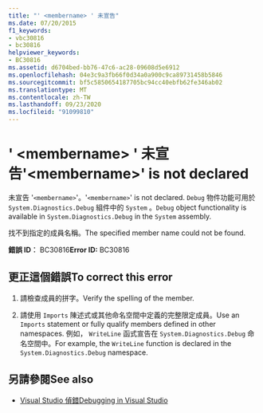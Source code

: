 ```yaml
---
title: "' <membername> ' 未宣告"
ms.date: 07/20/2015
f1_keywords:
- vbc30816
- bc30816
helpviewer_keywords:
- BC30816
ms.assetid: d6704bed-bb76-47c6-ac28-09608d5e6912
ms.openlocfilehash: 04e3c9a3fb66f0d34a0a900c9ca89731458b5846
ms.sourcegitcommit: bf5c5850654187705bc94cc40ebfb62fe346ab02
ms.translationtype: MT
ms.contentlocale: zh-TW
ms.lasthandoff: 09/23/2020
ms.locfileid: "91099810"
---
```

# <a name="membername-is-not-declared"></a><span data-ttu-id="6aebb-102">' \<membername> ' 未宣告</span><span class="sxs-lookup"><span data-stu-id="6aebb-102">'\<membername>' is not declared</span></span>

<span data-ttu-id="6aebb-103">未宣告 '`<membername>`'。</span><span class="sxs-lookup"><span data-stu-id="6aebb-103">'`<membername>`' is not declared.</span></span> <span data-ttu-id="6aebb-104">`Debug` 物件功能可用於 `System.Diagnostics.Debug` 組件中的 `System` 。</span><span class="sxs-lookup"><span data-stu-id="6aebb-104">`Debug` object functionality is available in `System.Diagnostics.Debug` in the `System` assembly.</span></span>  
  
 <span data-ttu-id="6aebb-105">找不到指定的成員名稱。</span><span class="sxs-lookup"><span data-stu-id="6aebb-105">The specified member name could not be found.</span></span>  
  
 <span data-ttu-id="6aebb-106">**錯誤 ID︰** BC30816</span><span class="sxs-lookup"><span data-stu-id="6aebb-106">**Error ID:** BC30816</span></span>  
  
## <a name="to-correct-this-error"></a><span data-ttu-id="6aebb-107">更正這個錯誤</span><span class="sxs-lookup"><span data-stu-id="6aebb-107">To correct this error</span></span>  
  
1. <span data-ttu-id="6aebb-108">請檢查成員的拼字。</span><span class="sxs-lookup"><span data-stu-id="6aebb-108">Verify the spelling of the member.</span></span>  
  
2. <span data-ttu-id="6aebb-109">請使用 `Imports` 陳述式或其他命名空間中定義的完整限定成員。</span><span class="sxs-lookup"><span data-stu-id="6aebb-109">Use an `Imports` statement or fully qualify members defined in other namespaces.</span></span> <span data-ttu-id="6aebb-110">例如， `WriteLine` 函式宣告在 `System.Diagnostics.Debug` 命名空間中。</span><span class="sxs-lookup"><span data-stu-id="6aebb-110">For example, the `WriteLine` function is declared in the `System.Diagnostics.Debug` namespace.</span></span>  
  
## <a name="see-also"></a><span data-ttu-id="6aebb-111">另請參閱</span><span class="sxs-lookup"><span data-stu-id="6aebb-111">See also</span></span>

- [<span data-ttu-id="6aebb-112">Visual Studio 偵錯</span><span class="sxs-lookup"><span data-stu-id="6aebb-112">Debugging in Visual Studio</span></span>](/visualstudio/debugger/debugger-feature-tour)
